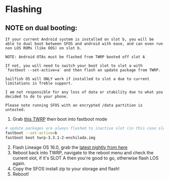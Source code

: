 # Flashing

## NOTE on dual booting:
```
If your current Android system is installed on slot b, you will be able to dual boot between SFOS and android with ease, and can even run non LOS ROMs (like OOS) on slot b.

NOTE: Android OTAs must be flashed from TWRP booted off slot A

If not, you will need to switch your boot slot to slot a with `fastboot --set-active=a` and then flash an update package from TWRP.

Sailfish OS will ONLY work if installed to slot a due to current limitations in Treble support.
```
```
I am not responsible for any loss of data or stability due to what you decided to do to your phone.
```
```
Please note running SFOS with an encrypted /data partition is untested.
```
1. Grab [this TWRP](https://dl.twrp.me/enchilada/twrp-3.3.1-2-enchilada.img.html) then boot into fastboot mode
```sh
# update packages are always flashed to inactive slot (in this case slot_a)
fastboot --set-active=b
fastboot boot twrp-3.3.1-2-enchilada.img
```
2. Flash Lineage OS 16.0, grab the [latest nightly from here](https://wiki.lineageos.org/devices/enchilada/)
3. Reboot back into TWRP, navigate to the reboot menu and check the current slot, if it's SLOT A then you're good to go, otherwise flash LOS again.
4. Copy the SFOS install zip to your storage and flash!
5. Reboot!